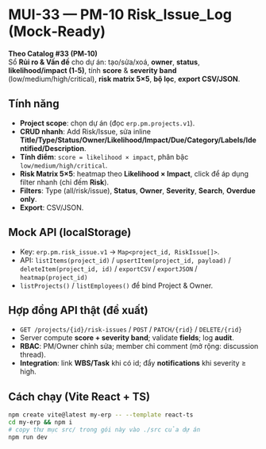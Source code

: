 # MUI-33 — PM-10 Risk_Issue_Log (Mock‑Ready)

**Theo Catalog #33 (PM‑10)**  
Sổ **Rủi ro & Vấn đề** cho dự án: tạo/sửa/xoá, **owner**, **status**, **likelihood/impact (1‑5)**, tính **score** & **severity band** (low/medium/high/critical), **risk matrix 5×5**, **bộ lọc**, **export CSV/JSON**.

## Tính năng
- **Project scope**: chọn dự án (đọc `erp.pm.projects.v1`).  
- **CRUD nhanh**: Add Risk/Issue, sửa inline **Title/Type/Status/Owner/Likelihood/Impact/Due/Category/Labels/Identified/Description**.  
- **Tính điểm**: `score = likelihood × impact`, phân bậc `low/medium/high/critical`.  
- **Risk Matrix 5×5**: heatmap theo **Likelihood × Impact**, click để áp dụng filter nhanh (chỉ đếm **Risk**).  
- **Filters**: Type (all/risk/issue), **Status**, **Owner**, **Severity**, **Search**, **Overdue only**.  
- **Export**: CSV/JSON.
  
## Mock API (localStorage)
- Key: `erp.pm.risk_issue.v1` → `Map<project_id, RiskIssue[]>`.  
- API: `listItems(project_id)` / `upsertItem(project_id, payload)` / `deleteItem(project_id, id)` / `exportCSV` / `exportJSON` / `heatmap(project_id)`  
- `listProjects()` / `listEmployees()` để bind Project & Owner.

## Hợp đồng API thật (đề xuất)
- `GET /projects/{id}/risk-issues` / `POST` / `PATCH/{rid}` / `DELETE/{rid}`  
- Server compute **score + severity band**; validate **fields**; log **audit**.  
- **RBAC**: PM/Owner chỉnh sửa; member chỉ comment (mở rộng: discussion thread).  
- **Integration**: link **WBS/Task** khi có id; đẩy **notifications** khi severity ≥ high.

## Cách chạy (Vite React + TS)
```bash
npm create vite@latest my-erp -- --template react-ts
cd my-erp && npm i
# copy thư mục src/ trong gói này vào ./src của dự án
npm run dev
```
